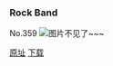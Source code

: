 ### Rock Band
No.359
![图片不见了~~~](https://imgs.xkcd.com/comics/rock_band.png)

[原址](https://xkcd.com//359) [下载](https://imgs.xkcd.com/comics/rock_band.png)

